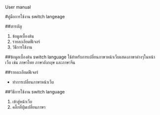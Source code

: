 User manual

#คู่มือการใช้งาน switch langeage

##สารบัญ
1.	ข้อมูลเบื้องต้น
2.	รายละเอียดฟีเจอร์
3.	วิธีการใช้งาน

##ข้อมูลเบื้องต้น switch language ใช้สำหรับการเปลี่ยนภาษาหน้าเว็บแสดงภาษาต่างๆในหน้าเว็บ เช่น ภาษาไทย ภาษาอังกฤษ และภาษาจีน

##รายละเอียดฟีเจอร์
-	ทำการเปลี่ยนภาษาหน้าเว็บ

##วิธีการใช้งาน switch language
1.	เข้าสู่หน้าเว็บ
2.	คลิ๊กที่ปุ่มเปลี่ยนภาษา
